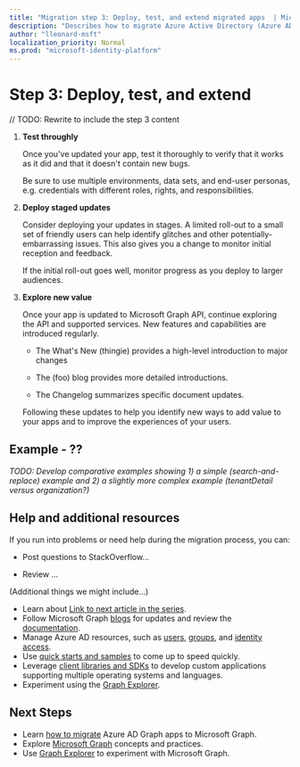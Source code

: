 ```yaml
---
title: "Migration step 3: Deploy, test, and extend migrated apps  | Microsoft Graph"
description: "Describes how to migrate Azure Active Directory (Azure AD) apps to use the Microsoft Graph API (REST); this discusses step 3: deploy, test, and extend."
author: "lleonard-msft"
localization_priority: Normal
ms.prod: "microsoft-identity-platform"
---
```


# Step 3: Deploy, test, and extend

// TODO: Rewrite to include the step 3 content



1.  **Test throughly**

    Once you've updated your app, test it thoroughly to verify that it works as it did and that it doesn't contain new bugs.  

    Be sure to use multiple environments, data sets, and end-user personas, e.g. credentials with different roles, rights, and responsibilities.

1.  **Deploy staged updates**

    Consider deploying your updates in stages.  A limited roll-out to a small set of friendly users can help identify glitches and other potentially-embarrassing issues.  This also gives you a change to monitor initial reception and feedback.

    If the initial roll-out goes well, monitor progress as you deploy to larger audiences.

1.  **Explore new value**

    Once your app is updated to Microsoft Graph API, continue exploring the API and supported services. New features and capabilities are introduced regularly.  

    - The What's New (thingie) provides a high-level introduction to major changes

    - The (foo) blog provides more detailed introductions.

    - The Changelog summarizes specific document updates.

    Following these updates to help you identify new ways to add value to your apps and to improve the experiences of your users.  

## Example - ??

_TODO: Develop comparative examples showing 1) a simple (search-and-replace) example and 2) a slightly more complex example (tenantDetail versus organization?)_

## Help and additional resources

If you run into problems or need help during the migration process, you can:

- Post questions to StackOverflow...

- Review ...

(Additional things we might include...)

- Learn about [Link to next article in the series](#).
- Follow Microsoft Graph [blogs](https://developer.microsoft.com/graph/blogs) for updates and review the [documentation](https://developer.microsoft.com/graph).
- Manage Azure AD resources, such as [users](https://docs.microsoft.com/graph/azuread-users-concept-overview), [groups](https://docs.microsoft.com/graph/office365-groups-concept-overview), and [identity access](https://docs.microsoft.com/graph/azuread-identity-access-management-concept-overview).
- Use [quick starts and samples](https://developer.microsoft.com/graph/get-started) to come up to speed quickly.
- Leverage [client libraries and SDKs](https://developer.microsoft.com/graph/get-started) to develop custom applications supporting multiple operating systems and languages.
- Experiment using the [Graph Explorer](https://aka.ms/ge).

## Next Steps

- Learn [how to migrate](migrate-azure-ad-graph-overview.md) Azure AD Graph apps to Microsoft Graph.
- Explore [Microsoft Graph](/graph/overview) concepts and practices.
- Use [Graph Explorer](https://aka.ms/ge) to experiment with Microsoft Graph.


